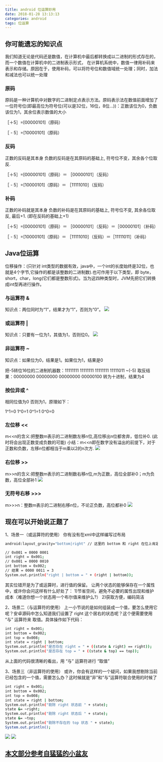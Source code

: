 ```yaml
---
title: android 位运算妙用
date: 2018-01-28 13:13:13
categories: android
tags: 位运算
---
```


## 你可能遗忘的知识点
  
我们知道无论是代码还是数值，在计算机中最后都转换成以二进制的形式存在的，而一个数值在计算机中的二进制表示形式，
在计算机系统中，数值一律用补码来表示和存储。原因在于，使用补码，可以将符号位和数值域统一处理；同时，加法和减法也可以统一处理

<!-- more -->

### 原码
原码是一种计算机中对数字的二进制定点表示方法。原码表示法在数值前面增加了一位符号位(即最高位为符号位(可以是32位，16位，8位...))：正数该位为0，负数该位为1，其余位表示数值的大小

［＋5］=[00000101]（原码）

［ -  5］=[10000101]（原码）

### 反码
正数的反码是其本身
负数的反码是在其原码的基础上, 符号位不变，其余各个位取反.

［＋5］=[00000101]（原码）＝ ［00000101］（反码）

［ -  5］=[10000101]（原码）＝ ［11111010］（反码）

### 补码
正数的补码就是其本身
负数的补码是在其原码的基础上, 符号位不变, 其余各位取反, 最后+1. (即在反码的基础上+1)

［＋5］=[00000101]（原码）＝ ［00000101］（反码）＝［00000101］（补码）

［ -  5］=[10000101]（原码）＝ ［11111010］（反码）＝［11111011］（补码）

## Java位运算

位移操作：(只针对 int类型的数据有效，java中，一个int的长度始终是32位，也就是4个字节,它操作的都是该整数的二进制数).也可作用于以下类型，即 byte，short，char，long(它们都是整数形式)。当为这四种类型时，JVM先把它们转换成int型再进行操作。

### 与运算符 &
知识点：两位同时为“1”，结果才为“1”，否则为“0”。
![](https://upload-images.jianshu.io/upload_images/2020672-5b1b13d1b8590b3e.png?imageMogr2/auto-orient/strip%7CimageView2/2/w/366/format/webp)

### 或运算符 |
知识点：只要有一位为1，其值为1，否则位0。
![](https://upload-images.jianshu.io/upload_images/2020672-b03daa4ad2ca2c52.png?imageMogr2/auto-orient/strip%7CimageView2/2/w/288/format/webp)

### 非运算符 ~
知识点：如果位为0，结果是1。如果位为1，结果是0

把-5转位16位的二进制机器数：11111111 11111111 11111111 11111011
~(-5) 取反结果：00000000 00000000 00000000 00000100 
转为十进制，结果为4

### 按位异或 ^
相同位值为0 否则为1，原理如下：

1^1=0
1^0=1
0^1=1
0^0=0

### 左位移 <<
m<<n的含义:把整数m表示的二进制数左移n位,高位移出n位都舍弃，低位补0.  (此时将会出现正数变成负数的可能)
小结：m<<n即在数字没有溢出的前提下，对于正数和负数，左移n位都相当于m乘以2的n次方.
![](https://img-blog.csdn.net/20161012133936660?watermark/2/text/aHR0cDovL2Jsb2cuY3Nkbi5uZXQv/font/5a6L5L2T/fontsize/400/fill/I0JBQkFCMA==/dissolve/70/gravity/Center)

### 右位移 >>
m>>n的含义:把整数m表示的二进制数右移n位,m为正数，高位全部补0；m为负数，高位全部补1
![](https://img-blog.csdn.net/20161012133940950?watermark/2/text/aHR0cDovL2Jsb2cuY3Nkbi5uZXQv/font/5a6L5L2T/fontsize/400/fill/I0JBQkFCMA==/dissolve/70/gravity/Center)

### 无符号右移 >>>
m>>>n：整数m表示的二进制右移n位，不论正负数，高位都补0
![](https://img-blog.csdn.net/20161012133945676?watermark/2/text/aHR0cDovL2Jsb2cuY3Nkbi5uZXQv/font/5a6L5L2T/fontsize/400/fill/I0JBQkFCMA==/dissolve/70/gravity/Center)

## 现在可以开始说正题了

1、场景一（或运算符的使用）
你有没有在xml中这样编写过布局
``` bash
android:layout_gravity="bottom|right" // 这里的 bottom 和 right 在位上肯定是错开的，这样做位运算时，才能同时保存该控件 “居右”和“底部” 的属性。

// 0x001 = 0000 0001
int right = 0x001;
// 0x001 = 0000 0010
int bottom = 0x002;
// 结果 = 0000 0011 = 3
System.out.println("right | bottom = " + (right | bottom));
```
其实位错开是为了或运算时，进行值的保留。 让两个状态的能够保存在一个属性中，或许你会问这样有什么好处了：
1)节省空间，避免不必要的属性出现和维护成本（难道你想一个状态用一个布尔值来维护么?）
2)获取方便，编码简洁

2、场景二（与运算符的使用）
上一小节说的是如何组装成一个值，要怎么使用它呢？安卓源码中怎么知道我们设置了 right 这个居右的状态呢？这个便需要使用 “与” 运算符来 取值。具体操作如下代码：
``` bash
int right = 0x001;
int bottom = 0x002;
int top = 0x008;
int state = right | bottom;
System.out.println("是否存在 right = " + ((state & right) == right));
System.out.println("是否存在 top = " + ((state & top) == top));
```
从上面的代码很清晰的看出，用 “与” 运算符进行 “取值”

3、场景三（非运算符的使用）
或许，你会有这样的一个疑问，如果我想剔除当前已经包含的一个值，需要怎么办？这时候就是“非”和“与”运算符联合使用的时候了
``` bash
int right = 0x001;
int bottom = 0x002;
int top = 0x008;
int state = right | bottom;
System.out.println("剔除 right 状态前 " + state);
state &= ~right;
System.out.println("剔除 right 状态后 " + state);
state &= ~top;
System.out.println("剔除不存在的 top 状态 " + state);
System.out.println();
```
![](https://upload-images.jianshu.io/upload_images/2020672-8230f9585e932087.png?imageMogr2/auto-orient/strip%7CimageView2/2/w/458/format/webp)
![](https://upload-images.jianshu.io/upload_images/2020672-675ef8ec78ed9e97.png?imageMogr2/auto-orient/strip%7CimageView2/2/w/517/format/webp)

## [本文部分参考自猛猛的小盆友](https://www.jianshu.com/p/5f41b3cc1909)




